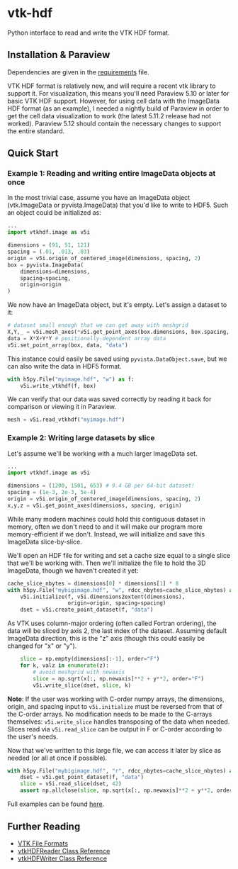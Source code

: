 # vtk-hdf
Python interface to read and write the VTK HDF format.

## Installation & Paraview
Dependencies are given in the [requirements](requirements.txt) file.

VTK HDF format is relatively new, and will require a recent vtk library to support it. For visualization, this means you'll need Paraview 5.10 or later for basic VTK HDF support. However, for using cell data with the ImageData HDF format (as an example), I needed a nightly build of Paraview in order to get the cell data visualization to work (the latest 5.11.2 release had not worked). Paraview 5.12 should contain the necessary changes to support the entire standard.

## Quick Start
### Example 1: Reading and writing entire ImageData objects at once
In the most trivial case, assume you have an ImageData object (vtk.ImageData or pyvista.ImageData) that you'd like to write to HDF5. Such an object could be initialized as:
```python
...
import vtkhdf.image as v5i

dimensions = (91, 51, 121)
spacing = (.01, .013, .03)
origin = v5i.origin_of_centered_image(dimensions, spacing, 2)
box = pyvista.ImageData(
    dimensions=dimensions,
    spacing=spacing,
    origin=origin
)
```
We now have an ImageData object, but it's empty. Let's assign a dataset to it:
```python
# dataset small enough that we can get away with meshgrid
X,Y,_ = v5i.mesh_axes(*v5i.get_point_axes(box.dimensions, box.spacing, box.origin))
data = X*X+Y*Y # positionally-dependent array data
v5i.set_point_array(box, data, "data")
```
This instance could easily be saved using `pyvista.DataObject.save`, but we can also
write the data in HDF5 format.
```python
with h5py.File("myimage.hdf", "w") as f:
    v5i.write_vtkhdf(f, box)
```
We can verify that our data was saved correctly by reading it back for comparison
or viewing it in Paraview.
```python
mesh = v5i.read_vtkhdf("myimage.hdf")
```
### Example 2: Writing large datasets by slice
Let's assume we'll be working with a much larger ImageData set.
```python
...
import vtkhdf.image as v5i

dimensions = (1200, 1501, 653) # 9.4 GB per 64-bit dataset!
spacing = (1e-3, 2e-3, 5e-4)
origin = v5i.origin_of_centered_image(dimensions, spacing, 2)
x,y,z = v5i.get_point_axes(dimensions, spacing, origin)
```
While many modern machines could hold this contiguous dataset in memory, often we don't need to and it will make our program more memory-efficient if we don't. Instead, we will initialize and save this ImageData slice-by-slice.

We'll open an HDF file for writing and set a cache size equal to a single slice that we'll be working with. Then we'll initialize the file to hold the 3D ImageData, though we haven't created it yet:
```python
cache_slice_nbytes = dimensions[0] * dimensions[1] * 8
with h5py.File("mybigimage.hdf", "w", rdcc_nbytes=cache_slice_nbytes) as f:
    v5i.initialize(f, v5i.dimensions2extent(dimensions),
                   origin=origin, spacing=spacing)
    dset = v5i.create_point_dataset(f, "data")
```
As VTK uses column-major ordering (often called Fortran ordering), the data will be sliced by axis 2, the last index of the dataset. Assuming default ImageData direction, this is the "z" axis (though this could easily be changed for "x" or "y").
```python
    slice = np.empty(dimensions[:-1], order="F")
    for k, valz in enumerate(z):
        # avoid meshgrid with newaxis
        slice = np.sqrt(x[:, np.newaxis]**2 + y**2, order="F")
        v5i.write_slice(dset, slice, k)
```
**Note**: If the user was working with C-order numpy arrays, the dimensions, origin, and spacing input to `v5i.initialize` must be reversed from that of the C-order arrays. No modification needs to be made to the C-arrays themselves: `v5i.write_slice` handles transposing of the data when needed. Slices read via `v5i.read_slice` can be output in F or C-order according to the user's needs.

Now that we've written to this large file, we can access it later by slice as needed (or all at once if possible).
```python
with h5py.File("mybigimage.hdf", "r", rdcc_nbytes=cache_slice_nbytes) as f:
    dset = v5i.get_point_dataset(f, "data")
    slice = v5i.read_slice(dset, 42)
    assert np.allclose(slice, np.sqrt(x[:, np.newaxis]**2 + y**2, order="F"))
```

Full examples can be found [here](./examples/).

## Further Reading

- [VTK File Formats](https://docs.vtk.org/en/latest/design_documents/VTKFileFormats.html#vtkhdf-file-format)
- [vtkHDFReader Class Reference](https://vtk.org/doc/nightly/html/classvtkHDFReader.html)
- [vtkHDFWriter Class Reference](https://vtk.org/doc/nightly/html/classvtkHDFWriter.html)
